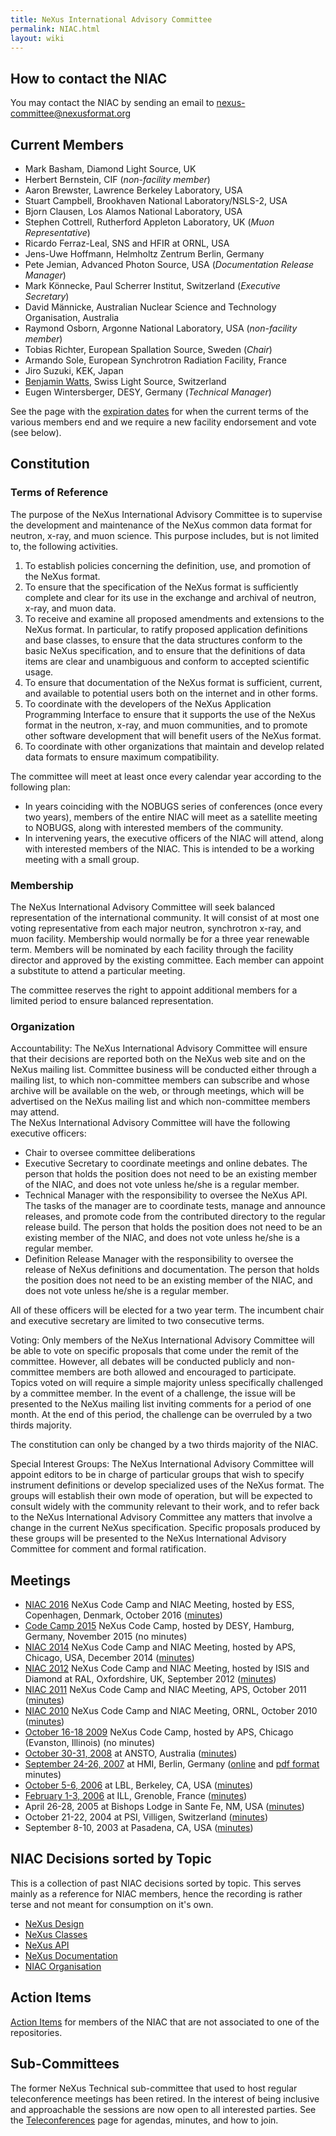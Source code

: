```yaml
---
title: NeXus International Advisory Committee
permalink: NIAC.html
layout: wiki
---
```


How to contact the NIAC
-----------------------

You may contact the NIAC by sending an email to
<nexus-committee@nexusformat.org>

Current Members
---------------
-   Mark Basham, Diamond Light Source, UK
-   Herbert Bernstein, CIF (*non-facility member*)
-   Aaron Brewster, Lawrence Berkeley Laboratory, USA
-   Stuart Campbell, Brookhaven National Laboratory/NSLS-2, USA
-   Bjorn Clausen, Los Alamos National Laboratory, USA
-   Stephen Cottrell, Rutherford Appleton Laboratory, UK (*Muon Representative*)
-   Ricardo Ferraz-Leal, SNS and HFIR at ORNL, USA
-   Jens-Uwe Hoffmann, Helmholtz Zentrum Berlin, Germany
-   Pete Jemian, Advanced Photon Source, USA (*Documentation Release Manager*)
-   Mark Könnecke, Paul Scherrer Institut, Switzerland (*Executive Secretary*)
-   David Männicke, Australian Nuclear Science and Technology Organisation, Australia
-   Raymond Osborn, Argonne National Laboratory, USA (*non-facility member*)
-   Tobias Richter, European Spallation Source, Sweden (*Chair*)
-   Armando Sole, European Synchrotron Radiation Facility, France
-   Jiro Suzuki, KEK, Japan
-   [Benjamin Watts](http://www.psi.ch/lsc/benjamin-watts), Swiss Light Source, Switzerland
-   Eugen Wintersberger, DESY, Germany (*Technical Manager*)

See the page with the [expiration dates](Membership_Dates.html "wikilink") for when the current terms of the various members end and we require a new facility endorsement and vote (see below).

Constitution
------------

### Terms of Reference

The purpose of the NeXus International Advisory Committee is to
supervise the development and maintenance of the NeXus common data
format for neutron, x-ray, and muon science. This purpose includes, but
is not limited to, the following activities.

1.  To establish policies concerning the definition, use, and promotion
    of the NeXus format.
2.  To ensure that the specification of the NeXus format is sufficiently
    complete and clear for its use in the exchange and archival of
    neutron, x-ray, and muon data.
3.  To receive and examine all proposed amendments and extensions to the
    NeXus format. In particular, to ratify proposed application
    definitions and base classes, to ensure that the data structures
    conform to the basic NeXus specification, and to ensure that the
    definitions of data items are clear and unambiguous and conform to
    accepted scientific usage.
4.  To ensure that documentation of the NeXus format is sufficient,
    current, and available to potential users both on the internet and
    in other forms.
5.  To coordinate with the developers of the NeXus Application
    Programming Interface to ensure that it supports the use of the
    NeXus format in the neutron, x-ray, and muon communities, and to
    promote other software development that will benefit users of the
    NeXus format.
6.  To coordinate with other organizations that maintain and develop
    related data formats to ensure maximum compatibility.

The committee will meet at least once every calendar year according to
the following plan:

-   In years coinciding with the NOBUGS series of conferences (once
    every two years), members of the entire NIAC will meet as a
    satellite meeting to NOBUGS, along with interested members of the
    community.
-   In intervening years, the executive officers of the NIAC will
    attend, along with interested members of the NIAC. This is intended
    to be a working meeting with a small group.

### Membership

The NeXus International Advisory Committee will seek balanced
representation of the international community. It will consist of at
most one voting representative from each major neutron, synchrotron
x-ray, and muon facility. Membership would normally be for a three year
renewable term. Members will be nominated by each facility through the
facility director and approved by the existing committee. Each member
can appoint a substitute to attend a particular meeting.

The committee reserves the right to appoint additional members for a
limited period to ensure balanced representation.

### Organization

Accountability: The NeXus International Advisory Committee will ensure that their decisions are reported both on the NeXus web site and on the NeXus mailing list. Committee business will be conducted either through a mailing list, to which non-committee members can subscribe and whose archive will be available on the web, or through meetings, which will be advertised on the NeXus mailing list and which non-committee members may attend.  
The NeXus International Advisory Committee will have the following
executive officers:

-   Chair to oversee committee deliberations
-   Executive Secretary to coordinate meetings and online debates. The
    person that holds the position does not need to be an existing
    member of the NIAC, and does not vote unless he/she is a regular
    member.
-   Technical Manager with the responsibility to oversee the NeXus API.
    The tasks of the manager are to coordinate tests, manage and
    announce releases, and promote code from the contributed directory
    to the regular release build. The person that holds the position
    does not need to be an existing member of the NIAC, and does not
    vote unless he/she is a regular member.
-   Definition Release Manager with the responsibility to oversee the
    release of NeXus definitions and documentation. The person that
    holds the position does not need to be an existing member of the
    NIAC, and does not vote unless he/she is a regular member.

All of these officers will be elected for a two year term. The incumbent
chair and executive secretary are limited to two consecutive terms.

Voting: Only members of the NeXus International Advisory Committee will be able to vote on specific proposals that come under the remit of the committee. However, all debates will be conducted publicly and non-committee members are both allowed and encouraged to participate.  
Topics voted on will require a simple majority unless specifically
challenged by a committee member. In the event of a challenge, the issue
will be presented to the NeXus mailing list inviting comments for a
period of one month. At the end of this period, the challenge can be
overruled by a two thirds majority.

The constitution can only be changed by a two thirds majority of the
NIAC.

Special Interest Groups: The NeXus International Advisory Committee will appoint editors to be in charge of particular groups that wish to specify instrument definitions or develop specialized uses of the NeXus format. The groups will establish their own mode of operation, but will be expected to consult widely with the community relevant to their work, and to refer back to the NeXus International Advisory Committee any matters that involve a change in the current NeXus specification. Specific proposals produced by these groups will be presented to the NeXus International Advisory Committee for comment and formal ratification.  

Meetings
--------

-   [NIAC 2016](NIAC2016.html "wikilink") NeXus Code Camp and NIAC Meeting,
    hosted by ESS, Copenhagen, Denmark, October 2016
    ([minutes](NIAC2016Minutes.html "wikilink"))
-   [Code Camp 2015](Code_Camp_2015.html "wikilink") NeXus Code Camp, hosted
    by DESY, Hamburg, Germany, November 2015 (no minutes)
-   [NIAC 2014](NIAC2014.html "wikilink") NeXus Code Camp and NIAC Meeting,
    hosted by APS, Chicago, USA, December 2014 
    ([minutes](NIAC2014_Meeting#Minutes.html "wikilink"))
-   [NIAC 2012](NIAC2012.html "wikilink") NeXus Code Camp and NIAC Meeting,
    hosted by ISIS and Diamond at RAL, Oxfordshire, UK, September 2012
    ([minutes](NIAC2012#Meeting_Minutes.html "wikilink"))
-   [NIAC 2011](NIAC2011_CodeCamp.html "wikilink") NeXus Code Camp and NIAC
    Meeting, APS, October 2011
    ([minutes](NIAC2011_CodeCamp#Final_Report.html "wikilink"))
-   [NIAC 2010](NIAC2010.html "wikilink") NeXus Code Camp and NIAC Meeting,
    ORNL, October 2010
    ([minutes](pdfs/Minutes_of_NeXus_Committee_2010.pdf "wikilink"))
-   [October 16-18 2009](NIAC2009.html "wikilink") NeXus Code Camp, hosted by
    APS, Chicago (Evanston, Illinois) (no minutes)
-   [October 30-31, 2008](NIAC2008.html "wikilink") at ANSTO, Australia
    ([minutes](pdfs/NIAC2008_minutes.pdf "wikilink"))
-   [September 24-26, 2007](NIAC2007.html "wikilink") at HMI, Berlin, Germany
    ([online](NIAC2007_Minutes.html "wikilink") and [pdf
    format](pdfs/NIAC2007HMI_minutes.pdf "wikilink") minutes)
-   [October 5-6, 2006](NIAC2006LBL.html "wikilink") at LBL, Berkeley, CA,
    USA ([minutes](pdfs/NIAC2006LBL_minutes.pdf "wikilink"))
-   [February 1-3, 2006](NIAC2006ILL.html "wikilink") at ILL, Grenoble,
    France ([minutes](pdfs/NIAC2006minutes.pdf "wikilink"))
-   April 26-28, 2005 at Bishops Lodge in Sante Fe, NM, USA
    ([minutes](pdfs/NIAC2005minutes.pdf "wikilink"))
-   October 21-22, 2004 at PSI, Villigen, Switzerland
    ([minutes](pdfs/NeXusMinutes-Oct2004.pdf "wikilink"))
-   September 8-10, 2003 at Pasadena, CA, USA
    ([minutes](pdfs/NIAC2003Minutes.pdf "wikilink"))

NIAC Decisions sorted by Topic
------------------------------

This is a collection of past NIAC decisions sorted by topic. This serves
mainly as a reference for NIAC members, hence the recording is rather
terse and not meant for consumption on it's own.

-   [NeXus Design](NIACDesign.html "wikilink")
-   [NeXus Classes](NIACClasses.html "wikilink")
-   [NeXus API](NIACAPI.html "wikilink")
-   [NeXus Documentation](NIACdoc.html "wikilink")
-   [NIAC Organisation](NIACOrg.html "wikilink")

Action Items
------------

[Action Items](NIACActionItems.html "wikilink") for members of the NIAC that
are not associated to one of the repositories.

Sub-Committees
--------------

The former NeXus Technical sub-committee
that used to host regular teleconference meetings
has been retired. 
In the interest of being inclusive and approachable
the sessions are now open to all interested parties. 
See the [Teleconferences](Teleconferences.html "wikilink") page for agendas, minutes, and how to join.

